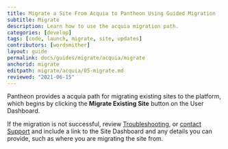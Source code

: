 ```yaml
---
title: Migrate a Site From Acquia to Pantheon Using Guided Migration
subtitle: Migrate
description: Learn how to use the acquia migration path.
categories: [develop]
tags: [code, launch, migrate, site, updates]
contributors: [wordsmither]
layout: guide
permalink: docs/guides/migrate/acquia/migrate
anchorid: migrate
editpath: migrate/acquia/05-migrate.md
reviewed: "2021-06-15"
---
```


Pantheon provides a acquia path for migrating existing sites to the platform, which begins by clicking the **Migrate Existing Site** button on the User Dashboard.

<Partial file="migrate/migrate-all.md" />

If the migration is not successful, review [Troubleshooting](troubleshooting), or [contact Support](/guides/support/contact-support/) and include a link to the Site Dashboard and any details you can provide, such as where you are migrating the site from.
